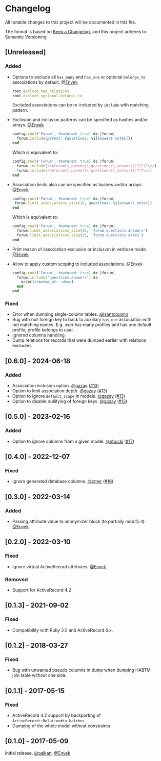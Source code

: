# Changelog

All notable changes to this project will be documented in this file.

The format is based on [Keep a Changelog](https://keepachangelog.com/en/1.1.0/),
and this project adheres to [Semantic Versioning](https://semver.org/spec/v2.0.0.html).

## [Unreleased]

### Added

 - Options to exclude all `has_many` and `has_one` or optional `belongs_to` associations by default. [@Envek]

   ```ruby
   root.exclude_has_relations
   root.exclude_optional_belongs_to
   ```

   Excluded associations can be re-included by `include` with matching pattern.

 - Exclusion and inclusion patterns can be specified as hashes and/or arrays. [@Envek]

   ```ruby
   config.root('Forum', featured: true) do |forum|
     forum.include(parent: {questions: %i[answers votes]})
   end
   ```

   Which is equivalent to:

   ```ruby
   config.root('Forum', featured: true) do |forum|
     forum.include(/\Aforum(\.parent(\.questions(\.answers))?)?)?\z/)
     forum.include(/\Aforum(\.parent(\.questions(\.votes))?)?)?\z/)
   end
   ```

 - Association limits also can be specified as hashes and/or arrays. [@Envek]

    ```ruby
   config.root('Forum', featured: true) do |forum|
     forum.limit_associations_size(15, questions: %i[answers votes])
   end
   ```

   Which is equivalent to:

   ```ruby
   config.root('Forum', featured: true) do |forum|
     forum.limit_associations_size(15, 'forum.questions.answers')
     forum.limit_associations_size(15, 'forum.questions.votes')
   end
   ```


 - Print reason of association exclusion or inclusion in verbose mode. [@Envek]

 - Allow to apply custom scoping to included associations. [@Envek]

   ```ruby
   config.root('Forum', featured: true) do |forum|
     forum.include('questions.answers') do
       order(created_at: :desc)
     end
   end
   ```

### Fixed

 - Error when dumping single-column tables. [@lsantobuono]
 - Bug with null foreign key to back to auxiliary `has_one` association with not matching names. E.g. user has many profiles and has one default profile, profile belongs to user.
 - Ignored columns handling.
 - Dump relations for records that were dumped earlier with relations excluded.

## [0.6.0] - 2024-06-18

### Added

 - Association inclusion option. [@gazay] ([#13](https://github.com/evilmartians/evil-seed/pull/13))
 - Option to limit association depth. [@gazay] ([#13](https://github.com/evilmartians/evil-seed/pull/13))
 - Option to ignore `default_scope` in models. [@gazay] ([#13](https://github.com/evilmartians/evil-seed/pull/13))
 - Option to disable nullifying of foreign keys. [@gazay] ([#13](https://github.com/evilmartians/evil-seed/pull/13))

## [0.5.0] - 2023-02-16

### Added

 - Option to ignore columns from a given model. [@nhocki] ([#17](https://github.com/evilmartians/evil-seed/pull/17))

## [0.4.0] - 2022-12-07

### Fixed

 - Ignore generated database columns. [@cmer] ([#16](https://github.com/evilmartians/evil-seed/pull/16))

## [0.3.0] - 2022-03-14

### Added

 - Passing attribute value to anonymizer block (to partially modify it). [@Envek]

## [0.2.0] - 2022-03-10

### Fixed

 - Ignore virtual ActiveRecord attributes. [@Envek]

### Removed

 - Support for ActiveRecord 4.2

## [0.1.3] - 2021-09-02

### Fixed

 - Compatibility with Ruby 3.0 and ActiveRecord 6.x.

## [0.1.2] - 2018-03-27

### Fixed

 - Bug with unwanted pseudo columns in dump when dumping HABTM join table without one side.

## [0.1.1] - 2017-05-15

### Fixed

 - ActiveRecord 4.2 support by backporting of `ActiveRecord::Relation#in_batches`
 - Dumping of the whole model without constraints

## [0.1.0] - 2017-05-09

Initial release. [@palkan], [@Envek]

[@Envek]: https://github.com/Envek "Andrey Novikov"
[@palkan]: https://github.com/palkan "Vladimir Dementyev"
[@cmer]: https://github.com/cmer "Carl Mercier"
[@nhocki]: https://github.com/nhocki "Nicolás Hock-Isaza"
[@gazay]: https://github.com/gazay "Alex Gaziev"
[@lsantobuono]: https://github.com/lsantobuono ""
